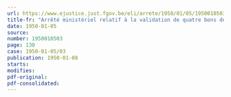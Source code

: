 ```yaml
---
url: https://www.ejustice.just.fgov.be/eli/arrete/1950/01/05/1950010503/justel
title-fr: "Arrêté ministériel relatif à la validation de quatre bons de rééquipement ménager."
date: 1950-01-05
source:
number: 1950010503
page: 130
case: 1950-01-05/03
publication: 1950-01-08
starts:
modifies:
pdf-original:
pdf-consolidated:
---
```



